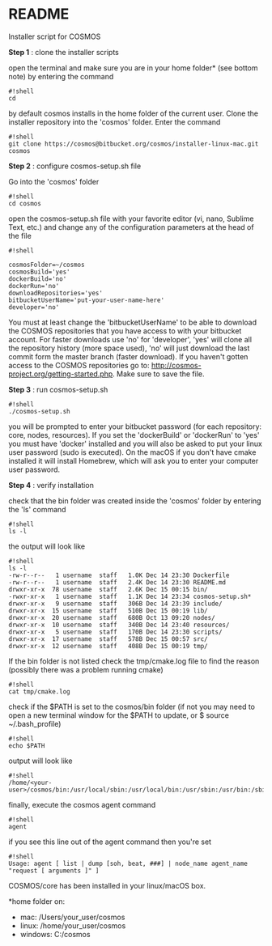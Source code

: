 # README #

Installer script for COSMOS


**Step 1** : clone the installer scripts

open the terminal and make sure you are in your home folder* (see bottom note) by entering the command
```
#!shell
cd
```
by default cosmos installs in the home folder of the current user. Clone the installer repository into the 'cosmos' folder. Enter the command
```
#!shell
git clone https://cosmos@bitbucket.org/cosmos/installer-linux-mac.git cosmos
```

**Step 2** : configure cosmos-setup.sh file

Go into the 'cosmos' folder
```
#!shell
cd cosmos
```
open the cosmos-setup.sh file with your favorite editor (vi, nano, Sublime Text, etc.) and change any of the configuration parameters at the head of the file
```
#!shell

cosmosFolder=~/cosmos
cosmosBuild='yes'
dockerBuild='no'
dockerRun='no'
downloadRepositories='yes'
bitbucketUserName='put-your-user-name-here'
developer='no'
```

You must at least change the 'bitbucketUserName' to be able to download the COSMOS repositories that you have access to with your bitbucket account. For faster downloads use 'no' for 'developer', 'yes' will clone all the repository history (more space used), 'no' will just download the last commit form the master branch (faster download). If you haven't gotten access to the COSMOS repositories go to: http://cosmos-project.org/getting-started.php. Make sure to save the file.


**Step 3** : run cosmos-setup.sh

```
#!shell
./cosmos-setup.sh
```
you will be prompted to enter your bitbucket password (for each repository: core, nodes, resources). If you set the 'dockerBuild' or 'dockerRun' to 'yes' you must have 'docker' installed and you will also be asked to put your linux user password (sudo is executed). On the macOS if you don't have cmake installed it will install Homebrew, which will ask you to enter your computer user password.

**Step 4** : verify installation

check that the bin folder was created inside the 'cosmos' folder by entering the 'ls' command

```
#!shell
ls -l
```
the output will look like
```
#!shell
ls -l
-rw-r--r--   1 username  staff   1.0K Dec 14 23:30 Dockerfile
-rw-r--r--   1 username  staff   2.4K Dec 14 23:30 README.md
drwxr-xr-x  78 username  staff   2.6K Dec 15 00:15 bin/
-rwxr-xr-x   1 username  staff   1.1K Dec 14 23:34 cosmos-setup.sh*
drwxr-xr-x   9 username  staff   306B Dec 14 23:39 include/
drwxr-xr-x  15 username  staff   510B Dec 15 00:19 lib/
drwxr-xr-x  20 username  staff   680B Oct 13 09:20 nodes/
drwxr-xr-x  10 username  staff   340B Dec 14 23:40 resources/
drwxr-xr-x   5 username  staff   170B Dec 14 23:30 scripts/
drwxr-xr-x  17 username  staff   578B Dec 15 00:57 src/
drwxr-xr-x  12 username  staff   408B Dec 15 00:19 tmp/

```


If the bin folder is not listed check the tmp/cmake.log file to find the reason (possibly there was a problem running cmake)

```
#!shell
cat tmp/cmake.log
```

check if the $PATH is set to the cosmos/bin folder (if not you may need to open a new terminal window for the $PATH to update, or $ source ~/.bash_profile)

```
#!shell
echo $PATH
```

output will look like
```
#!shell
/home/<your-user>/cosmos/bin:/usr/local/sbin:/usr/local/bin:/usr/sbin:/usr/bin:/sbin:/bin
```

finally, execute the cosmos agent command

```
#!shell
agent
```

if you see this line out of the agent command then you're set
```
#!shell
Usage: agent [ list | dump [soh, beat, ###] | node_name agent_name "request [ arguments ]" ]
```
COSMOS/core has been installed in your linux/macOS box.

*home folder on:

* mac: /Users/your_user/cosmos
* linux: /home/your_user/cosmos
* windows: C:/cosmos